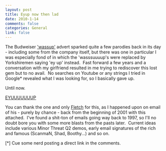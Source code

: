 ```yaml
--- 
layout: post
title: Eyup now then lad
date: 2010-1-14
comments: false
categories: General
link: false
---
```


The Budweiser ['wassup'](http://www.youtube.com/watch?v=W16qzZ7J5YQ) advert
sparked quite a few parodies back in its day - including some from the company
itself, but there was one in particular I was especially fond of in which the
'wasssuuuup's were replaced by Yorkshiremen saying 'ey up' instead.  Fast
forward a few years and a conversation with my girlfriend resulted in me trying
to rediscover this lost gem but to no avail.  No searches on Youtube or any
strings I tried in Google* revealed what I was looking for, so I basically gave
up.

Until now.

[EYUUUUUUUP](http://dischord.org/misc/static/eyup.mp3)

You can thank the one and only [Fletch](http://fletch.cx) for this, as I
happened upon on email of his - purely by chance - back from the beginning of
2001 with this attached.  I've found a shit-ton of emails going way back to
1997, so I'll no doubt bore you with some more blasts from the pasts later. 
Current ideas include various Minor Threat Q2 demos, early email signatures of
the rich and famous (ScanmaN, Shad, Boothy...) and so on.

[*] Cue some nerd posting a direct link in the comments.
